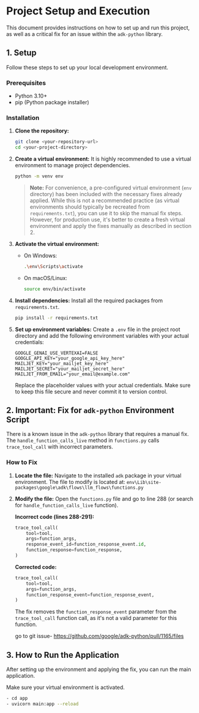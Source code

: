 # Project Setup and Execution

This document provides instructions on how to set up and run this project, as well as a critical fix for an issue within the `adk-python` library.

## 1. Setup

Follow these steps to set up your local development environment.

### Prerequisites

- Python 3.10+
- pip (Python package installer)

### Installation

1.  **Clone the repository:**
    ```bash
    git clone <your-repository-url>
    cd <your-project-directory>
    ```

2.  **Create a virtual environment:**
    It is highly recommended to use a virtual environment to manage project dependencies.

    ```bash
    python -m venv env
    ```
    
    > **Note:** For convenience, a pre-configured virtual environment (`env` directory) has been included with the necessary fixes already applied. While this is not a recommended practice (as virtual environments should typically be recreated from `requirements.txt`), you can use it to skip the manual fix steps. However, for production use, it's better to create a fresh virtual environment and apply the fixes manually as described in section 2.

3.  **Activate the virtual environment:**
    -   On Windows:
        ```bash
        .\env\Scripts\activate
        ```
    -   On macOS/Linux:
        ```bash
        source env/bin/activate
        ```

4.  **Install dependencies:**
    Install all the required packages from `requirements.txt`.
    ```bash
    pip install -r requirements.txt
    ```

5.  **Set up environment variables:**
    Create a `.env` file in the project root directory and add the following environment variables with your actual credentials:
    ```env
    GOOGLE_GENAI_USE_VERTEXAI=FALSE
    GOOGLE_API_KEY="your_google_api_key_here"
    MAILJET_KEY="your_mailjet_key_here"
    MAILJET_SECRET="your_mailjet_secret_here"
    MAILJET_FROM_EMAIL="your_email@example.com"
    ```
    
    Replace the placeholder values with your actual credentials. Make sure to keep this file secure and never commit it to version control.

## 2. Important: Fix for `adk-python` Environment Script

There is a known issue in the `adk-python` library that requires a manual fix. The `handle_function_calls_live` method in `functions.py` calls `trace_tool_call` with incorrect parameters.


### How to Fix

1.  **Locate the file:**
    Navigate to the installed `adk` package in your virtual environment. The file to modify is located at:
    `env\Lib\site-packages\google\adk\flows\llm_flows\functions.py`

2.  **Modify the file:**
    Open the `functions.py` file and go to line 288 (or search for `handle_function_calls_live` function).
    
    **Incorrect code (lines 288-291):**
    ```python
    trace_tool_call(
        tool=tool,
        args=function_args,
        response_event_id=function_response_event.id,
        function_response=function_response,
    )
    ```

    **Corrected code:**
    ```python
    trace_tool_call(
        tool=tool,
        args=function_args,
        function_response_event=function_response_event,
    )
    ```

    The fix removes the `function_response_event` parameter from the `trace_tool_call` function call, as it's not a valid parameter for this function.

    go to git issue- https://github.com/google/adk-python/pull/1165/files

## 3. How to Run the Application

After setting up the environment and applying the fix, you can run the main application.

Make sure your virtual environment is activated.

```bash
- cd app
- uvicorn main:app --reload 
```